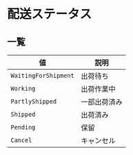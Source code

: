 # 配送ステータス

## 一覧

| 値 | 説明 |
| --- | --- |
| `WaitingForShipment` | 出荷待ち |
| `Working` | 出荷作業中 |
| `PartlyShipped` | 一部出荷済み |
| `Shipped` | 出荷済み |
| `Pending` | 保留 |
| `Cancel` | キャンセル |



